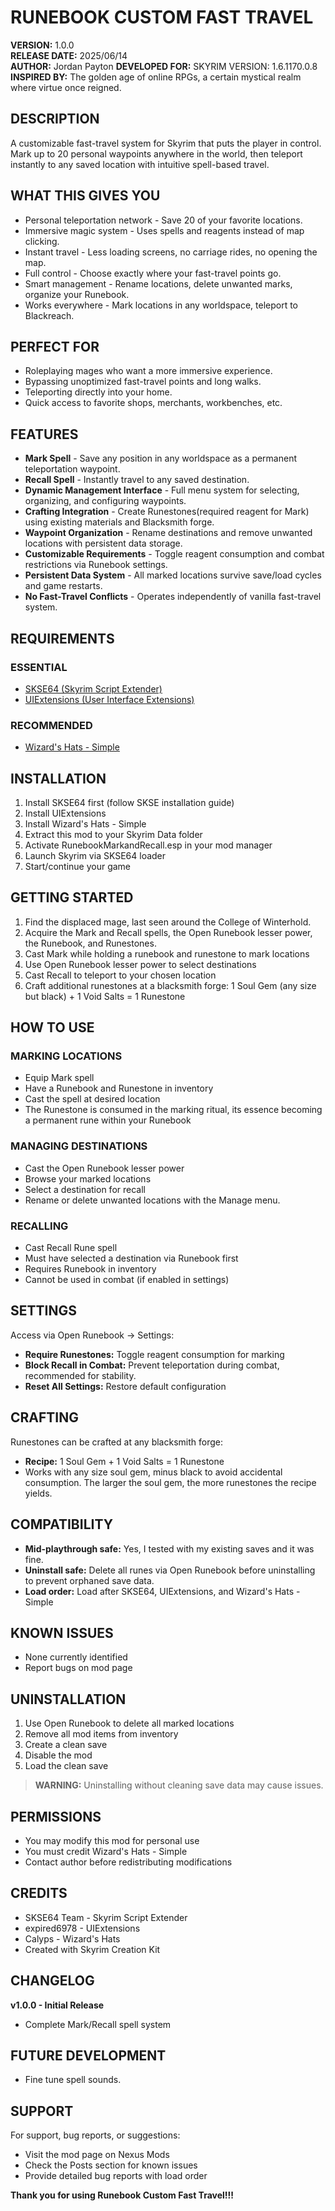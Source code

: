 # RUNEBOOK CUSTOM FAST TRAVEL

**VERSION:** 1.0.0  
**RELEASE DATE:** 2025/06/14  
**AUTHOR:** Jordan Payton
**DEVELOPED FOR:** SKYRIM VERSION: 1.6.1170.0.8
**INSPIRED BY:** The golden age of online RPGs, a certain mystical realm where virtue once reigned.

## DESCRIPTION

A customizable fast-travel system for Skyrim that puts the player in control. Mark up to 20 personal waypoints anywhere in the world, then teleport instantly to any saved location with intuitive spell-based travel.

## WHAT THIS GIVES YOU

- Personal teleportation network - Save 20 of your favorite locations.
- Immersive magic system - Uses spells and reagents instead of map clicking.
- Instant travel - Less loading screens, no carriage rides, no opening the map.
- Full control - Choose exactly where your fast-travel points go.
- Smart management - Rename locations, delete unwanted marks, organize your Runebook.
- Works everywhere - Mark locations in any worldspace, teleport to Blackreach.

## PERFECT FOR

- Roleplaying mages who want a more immersive experience.
- Bypassing unoptimized fast-travel points and long walks.
- Teleporting directly into your home.
- Quick access to favorite shops, merchants, workbenches, etc.

## FEATURES

- **Mark Spell** - Save any position in any worldspace as a permanent teleportation waypoint.
- **Recall Spell** - Instantly travel to any saved destination.
- **Dynamic Management Interface** - Full menu system for selecting, organizing, and configuring waypoints.
- **Crafting Integration** - Create Runestones(required reagent for Mark) using existing materials and Blacksmith forge.
- **Waypoint Organization** - Rename destinations and remove unwanted locations with persistent data storage.
- **Customizable Requirements** - Toggle reagent consumption and combat restrictions via Runebook settings.
- **Persistent Data System** - All marked locations survive save/load cycles and game restarts.
- **No Fast-Travel Conflicts** - Operates independently of vanilla fast-travel system.

## REQUIREMENTS

### ESSENTIAL

- [SKSE64 (Skyrim Script Extender)](https://skse.silverlock.org/)
- [UIExtensions (User Interface Extensions)](https://www.nexusmods.com/skyrimspecialedition/mods/17561)

### RECOMMENDED

- [Wizard's Hats - Simple](https://www.nexusmods.com/skyrimspecialedition/mods/2385)

## INSTALLATION

1. Install SKSE64 first (follow SKSE installation guide)
2. Install UIExtensions
3. Install Wizard's Hats - Simple
4. Extract this mod to your Skyrim Data folder
5. Activate RunebookMarkandRecall.esp in your mod manager
6. Launch Skyrim via SKSE64 loader
7. Start/continue your game

## GETTING STARTED

1. Find the displaced mage, last seen around the College of Winterhold.
2. Acquire the Mark and Recall spells, the Open Runebook lesser power, the Runebook, and Runestones.
3. Cast Mark while holding a runebook and runestone to mark locations
4. Use Open Runebook lesser power to select destinations
5. Cast Recall to teleport to your chosen location
6. Craft additional runestones at a blacksmith forge: 1 Soul Gem (any size but black) + 1 Void Salts = 1 Runestone

## HOW TO USE

### MARKING LOCATIONS

- Equip Mark spell
- Have a Runebook and Runestone in inventory
- Cast the spell at desired location
- The Runestone is consumed in the marking ritual, its essence becoming a permanent rune within your Runebook

### MANAGING DESTINATIONS

- Cast the Open Runebook lesser power
- Browse your marked locations
- Select a destination for recall
- Rename or delete unwanted locations with the Manage menu.

### RECALLING

- Cast Recall Rune spell
- Must have selected a destination via Runebook first
- Requires Runebook in inventory
- Cannot be used in combat (if enabled in settings)

## SETTINGS

Access via Open Runebook → Settings:

- **Require Runestones:** Toggle reagent consumption for marking
- **Block Recall in Combat:** Prevent teleportation during combat, recommended for stability.
- **Reset All Settings:** Restore default configuration

## CRAFTING

Runestones can be crafted at any blacksmith forge:

- **Recipe:** 1 Soul Gem + 1 Void Salts = 1 Runestone
- Works with any size soul gem, minus black to avoid accidental consumption. The larger the soul gem, the more runestones the recipe yields.

## COMPATIBILITY

- **Mid-playthrough safe:** Yes, I tested with my existing saves and it was fine.
- **Uninstall safe:** Delete all runes via Open Runebook before uninstalling to prevent orphaned save data.
- **Load order:** Load after SKSE64, UIExtensions, and Wizard's Hats - Simple

## KNOWN ISSUES

- None currently identified
- Report bugs on mod page

## UNINSTALLATION

1. Use Open Runebook to delete all marked locations
2. Remove all mod items from inventory
3. Create a clean save
4. Disable the mod
5. Load the clean save

> **WARNING:** Uninstalling without cleaning save data may cause issues.

## PERMISSIONS

- You may modify this mod for personal use
- You must credit Wizard's Hats - Simple
- Contact author before redistributing modifications

## CREDITS

- SKSE64 Team - Skyrim Script Extender
- expired6978 - UIExtensions
- Calyps - Wizard's Hats
- Created with Skyrim Creation Kit

## CHANGELOG

**v1.0.0 - Initial Release**

- Complete Mark/Recall spell system

## FUTURE DEVELOPMENT

- Fine tune spell sounds.

## SUPPORT

For support, bug reports, or suggestions:

- Visit the mod page on Nexus Mods
- Check the Posts section for known issues
- Provide detailed bug reports with load order

**Thank you for using Runebook Custom Fast Travel!!!**
